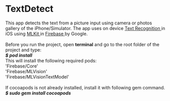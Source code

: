 # TextDetect
This app detects the text from a picture input using camera or photos gallery of the iPhone/Simulator. The app uses on device <a href="https://firebase.google.com/docs/ml-kit/ios/recognize-text"> Text Recognition </a> in iOS using <a href = "https://firebase.google.com/docs/ml-kit/"> MLKit </a> in <a href = "https://firebase.google.com/"> Firebase </a> by Google.
<br><br>
Before you run the project, open <b>terminal</b> and go to the root folder of the project and type:<br>
<b><i>$ pod install</b></i><br>
This will install the following required pods: <br>
'Firebase/Core' <br>
'Firebase/MLVision' <br>
'Firebase/MLVisionTextModel'
<br><br>
If cocoapods is not already installed, install it with following gem command.<br>
<b><i>$ sudo gem install cocoapods</b></i><br>
